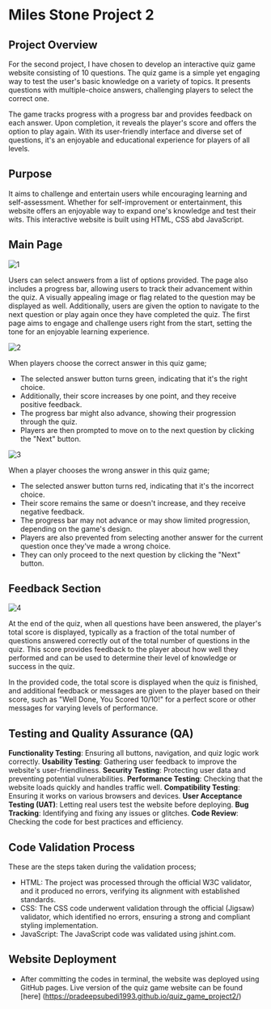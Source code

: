 # Miles Stone Project 2

 ## Project Overview 
For the second project, I have chosen to develop an interactive quiz game website consisting of 10 questions.
The quiz game is a simple yet engaging way to test the user's basic knowledge on a variety of topics. It presents questions with multiple-choice answers, challenging players to select the correct one. 

The game tracks progress with a progress bar and provides feedback on each answer. Upon completion, it reveals the player's score and offers the option to play again. With its user-friendly interface and diverse set of questions, it's an enjoyable and educational experience for players of all levels.

## Purpose 
It aims to challenge and entertain users while encouraging learning and self-assessment. Whether for self-improvement or entertainment, this website offers an enjoyable way to expand one's knowledge and test their wits. This interactive website is built using HTML, CSS abd JavaScript. 
 
## Main Page
![1](https://github.com/pradeepsubedi1993/quiz_game_project2/assets/61549864/db282378-0887-4d17-bea4-f7b8bccbbe03)

Users can select answers from a list of options provided. The page also includes a progress bar, allowing users to track their advancement within the quiz. A visually appealing image or flag related to the question may be displayed as well. Additionally, users are given the option to navigate to the next question or play again once they have completed the quiz. The first page aims to engage and challenge users right from the start, setting the tone for an enjoyable learning experience.

![2](https://github.com/pradeepsubedi1993/quiz_game_project2/assets/61549864/54de8e2a-db2c-4ae2-b65d-aa0fe348f29d)

When players choose the correct answer in this quiz game; 
* The selected answer button turns green, indicating that it's the right choice.
* Additionally, their score increases by one point, and they receive positive feedback.
* The progress bar might also advance, showing their progression through the quiz.
* Players are then prompted to move on to the next question by clicking the "Next" button. 

![3](https://github.com/pradeepsubedi1993/quiz_game_project2/assets/61549864/24171ee6-61dc-4ffd-b5bf-bf689f1fd19c)

When a player chooses the wrong answer in this quiz game;
* The selected answer button turns red, indicating that it's the incorrect choice.
* Their score remains the same or doesn't increase, and they receive negative feedback.
* The progress bar may not advance or may show limited progression, depending on the game's design.
* Players are also prevented from selecting another answer for the current question once they've made a wrong choice.
* They can only proceed to the next question by clicking the "Next" button.
  

## Feedback Section

![4](https://github.com/pradeepsubedi1993/quiz_game_project2/assets/61549864/fefd6b90-9d45-4da2-abdf-c74426bf363b)

At the end of the quiz, when all questions have been answered, the player's total score is displayed, typically as a fraction of the total number of questions answered correctly out of the total number of questions in the quiz. This score provides feedback to the player about how well they performed and can be used to determine their level of knowledge or success in the quiz.

In the provided code, the total score is displayed when the quiz is finished, and additional feedback or messages are given to the player based on their score, such as "Well Done, You Scored 10/10!" for a perfect score or other messages for varying levels of performance.

## Testing and Quality Assurance (QA)
**Functionality Testing**: Ensuring all buttons, navigation, and quiz logic work correctly.
**Usability Testing**: Gathering user feedback to improve the website's user-friendliness.
**Security Testing**: Protecting user data and preventing potential vulnerabilities.
**Performance Testing**: Checking that the website loads quickly and handles traffic well.
**Compatibility Testing**: Ensuring it works on various browsers and devices.
**User Acceptance Testing (UAT)**: Letting real users test the website before deploying.
**Bug Tracking**: Identifying and fixing any issues or glitches.
**Code Review**: Checking the code for best practices and efficiency.

## Code Validation Process 
These are the steps taken during the validation process; 
* HTML: The project was processed through the official W3C validator, and it produced no errors, verifying its alignment with established standards.
* CSS: The CSS code underwent validation through the official (Jigsaw) validator, which identified no errors, ensuring a strong and compliant styling implementation.
* JavaScript: The JavaScript code was validated using jshint.com.

## Website Deployment
* After committing the codes in terminal, the website was deployed using GitHub pages.
  Live version of the quiz game website can be found [here] (https://pradeepsubedi1993.github.io/quiz_game_project2/)
